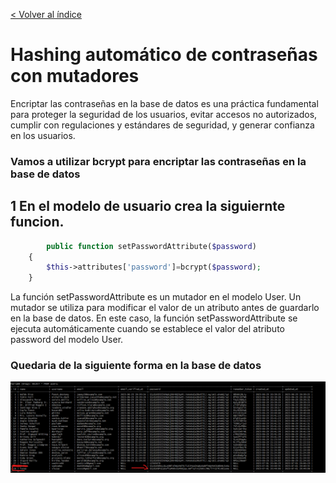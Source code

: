 [< Volver al índice](/docs/README.md)

# Hashing automático de contraseñas con mutadores

 Encriptar las contraseñas en la base de datos es una práctica fundamental para proteger la seguridad de los usuarios, evitar accesos no autorizados, cumplir con regulaciones y estándares de seguridad, y generar confianza en los usuarios.

### Vamos a utilizar bcrypt para encriptar las contraseñas en la base de datos

## 1 En el modelo de usuario crea la siguiernte funcion.
```php
        public function setPasswordAttribute($password)
    {
        $this->attributes['password']=bcrypt($password);
    }
```
La función setPasswordAttribute es un mutador en el modelo User. Un mutador se utiliza para modificar el valor de un atributo antes de guardarlo en la base de datos. En este caso, la función setPasswordAttribute se ejecuta automáticamente cuando se establece el valor del atributo password del modelo User.



### Quedaria de la siguiente forma en la base de datos
![img](img/bdencrip.png)
